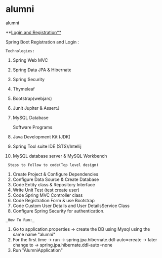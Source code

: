 # alumni
alumni

**[Login and Registration** ](https://manifesters.atlassian.net/browse/TM-6)

Spring Boot Registration and Login :

	Technologies:
1. Spring Web MVC 
2. Spring Data JPA & Hibernate 
3. Spring Security 
4. Thymeleaf 
5. Bootstrap(webjars)
6. Junit Jupiter & AssertJ 
7. MySQL Database


      Software Programs
1. Java Development Kit (JDK)
2. Spring Tool suite IDE (STS)/Intellij
3. MySQL database server & MySQL Workbench

` Steps to Follow to code(Top level design)`
    
1. Create Project & Configure Dependencies 
2. Configure Data Source & Create Database
3. Code Entity class & Repository Interface
4. Write Unit Test (test create user)
5. Code Spring MVC Controller class
6. Code Registration Form & use Bootstrap
7. Code Custom User Details and User DetailsService Class
8. Configure Spring Security for authentication.

`_How To Run:_`

1. Go to application.properties -> create the DB using Mysql using the same name "alumni"
2. For the first time -> run -> spring.jpa.hibernate.ddl-auto=create -> later change to ->  spring.jpa.hibernate.ddl-auto=none
3. Run "AlumniApplication"
